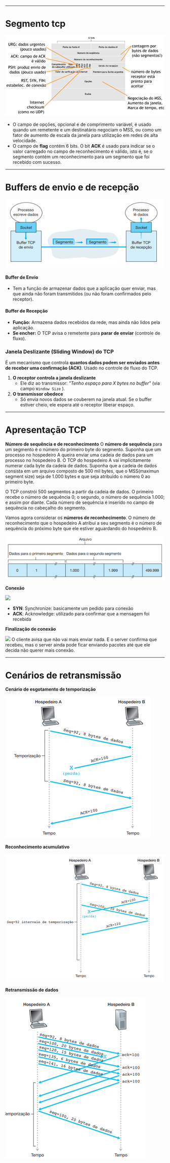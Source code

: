 

---
# Segmento tcp

![Pasted image 20250509134237](../../attachments/Pasted%20image%2020250509134237.png)

- O campo de opções, opcional e de comprimento variável, é usado quando um remetente e um destinatário negociam o MSS, ou como um fator de aumento de escala da janela para utilização em redes de alta velocidade. 
- O campo de **flag** contém 6 bits. O bit **ACK** é usado para indicar se o valor carregado no campo de reconhecimento é válido, isto é, se o segmento contém um reconhecimento para um segmento que foi recebido com sucesso. 

---
# **Buffers de envio e de recepção**

![Pasted image 20250509133804](../../attachments/Pasted%20image%2020250509133804.png)

#### **Buffer de Envio** 
- Tem a função de armazenar dados que a aplicação quer enviar, mas que ainda não foram transmitidos (ou não foram confirmados pelo receptor).
#### **Buffer de Recepção**
- **Função:** Armazena dados recebidos da rede, mas ainda não lidos pela aplicação. 
- **Se encher:** O TCP avisa o remetente para **parar de enviar** (controle de fluxo).
### **Janela Deslizante (Sliding Window) do TCP**

É um mecanismo que controla **quantos dados podem ser enviados antes de receber uma confirmação (ACK)**. Usado no controle de fluxo do TCP.

1. **O receptor controla a janela deslizante**    
    - Ele diz ao transmissor: _"Tenho espaço para X bytes no buffer"_ (via campo `Window Size` ).
2. **O transmissor obedece**
    - Só envia novos dados se couberem na janela atual. Se o buffer estiver cheio, ele espera até o receptor liberar espaço.

---
# Apresentação TCP

**Número de sequência e de reconhecimento**
O **número de sequência** para um segmento é o número do primeiro byte do segmento. Suponha que um processo no hospedeiro A queira enviar uma cadeia de dados para um processo no hospedeiro B. O TCP do hospedeiro A vai implicitamente numerar cada byte da cadeia de dados. Suponha que a cadeia de dados consista em um arquivo composto de 500 mil bytes, que o MSS(maximun segment size) seja de 1.000 bytes e que seja atribuído o número 0 ao primeiro byte.

O TCP constrói 500 segmentos a partir da cadeia de dados. O primeiro recebe o número de sequência 0; o segundo, o número de sequência 1.000; e assim por diante. Cada número de sequência é inserido no campo de sequência no cabeçalho do segmento. 

Vamos agora considerar os **números de reconhecimento**. O número de reconhecimento que o hospedeiro A atribui a seu segmento é o número de sequência do próximo byte que ele estiver aguardando do hospedeiro B.

![Pasted image 20250509135245](../../attachments/Pasted%20image%2020250509135245.png)

**Conexão**

![](https://lh7-rt.googleusercontent.com/docsz/AD_4nXcgpiDavS7LfwXV22ihWijvZYhrty_8AA8D21QLJ2QHzwtTIgY-Lq6BNCHsH5j2elmZWCQxrWjsIALs5-z2Yg_ZKl7XZHVCvteH6WMcqGSiXIyKpPx9lZlmNENNBp-jnqqSI5nN?key=HrOhHC0_-ked6RNCpQ0o3PZn)
- **SYN**: Synchronize: basicamente um pedido para conexão
- **ACK**: Acknowledge: utilizado para confirmar que a mensagem foi recebida

**Finalização de conexão**

![](https://lh7-rt.googleusercontent.com/docsz/AD_4nXfwbd7HwmpbmP9PEwLkcUElrWyP_aTmex_rQ7sATRmDbv98rJbmcw9fBbwYqCTnyOv55iUgdcs9rX6dUkpnPBv7055BKlupdyiF3yOg71HMI9LISZWXl9XzTMf2vLgBeAhqROittA?key=HrOhHC0_-ked6RNCpQ0o3PZn)
O cliente avisa que não vai mais enviar nada. E o server confirma que recebeu, mas o server ainda pode ficar enviando pacotes até que ele decida não querer mais conexão.

---

# Cenários de retransmissão

**Cenário de esgotamento de temporização**

![Pasted image 20250509140214](../../attachments/Pasted%20image%2020250509140214.png)

**Reconhecimento acumulativo**

![Pasted image 20250509140546](../../attachments/Pasted%20image%2020250509140546.png)

**Retransmissão de dados**

![Pasted image 20250509140658](../../attachments/Pasted%20image%2020250509140658.png)
